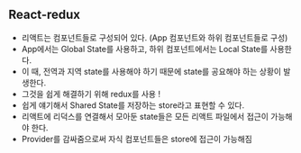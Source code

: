 ## React-redux
- 리액트는 컴포넌트들로 구성되어 있다. (App 컴포넌트와 하위 컴포넌트들로 구성)
- App에서는 Global State를 사용하고, 하위 컴포넌트에서는 Local State를 사용한다.
- 이 때, 전역과 지역 state를 사용해야 하기 때문에 state를 공요해야 하는 상황이 발생한다.
- 그것을 쉽게 해결하기 위해 redux를 사용 !
- 쉽게 얘기해서 Shared State를 저장하는 store라고 표현할 수 있다.
- 리액트에 리덕스를 연결해서 모아둔 state들은 모든 리액트 파일에서 접근이 가능해야 한다.
- Provider를 감싸줌으로써 자식 컴포넌트들은 store에 접근이 가능해짐